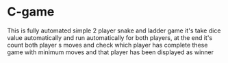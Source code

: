 # C-game
This is fully automated simple 2 player snake and ladder game 
it's take dice value automatically and run automatically for both players, at the end it's count both player s moves and check which player has complete these game with minimum moves and that player has been displayed as winner
